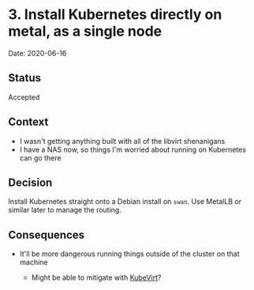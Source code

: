 # 3. Install Kubernetes directly on metal, as a single node

Date: 2020-06-16

## Status

Accepted

## Context

- I wasn't getting anything built with all of the libvirt shenanigans
- I have a NAS now, so things I'm worried about running on Kubernetes can go there

## Decision

Install Kubernetes straight onto a Debian install on `swan`. Use MetalLB or similar later to manage the routing.

## Consequences

- It'll be more dangerous running things outside of the cluster on that machine

  - Might be able to mitigate with [KubeVirt]?

[KubeVirt]: https://kubevirt.io/
